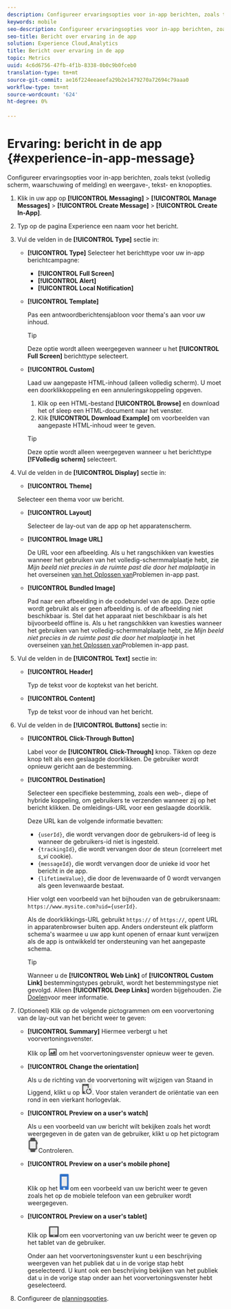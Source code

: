 ```yaml
---
description: Configureer ervaringsopties voor in-app berichten, zoals tekst (volledig scherm, waarschuwing of melding) en weergave-, tekst- en knopopties.
keywords: mobile
seo-description: Configureer ervaringsopties voor in-app berichten, zoals tekst (volledig scherm, waarschuwing of melding) en weergave-, tekst- en knopopties.
seo-title: Bericht over ervaring in de app
solution: Experience Cloud,Analytics
title: Bericht over ervaring in de app
topic: Metrics
uuid: 4c6d6756-47fb-4f1b-8338-0b0c9b0fceb0
translation-type: tm+mt
source-git-commit: ae16f224eeaeefa29b2e1479270a72694c79aaa0
workflow-type: tm+mt
source-wordcount: '624'
ht-degree: 0%

---
```



# Ervaring: bericht in de app {#experience-in-app-message}

Configureer ervaringsopties voor in-app berichten, zoals tekst (volledig scherm, waarschuwing of melding) en weergave-, tekst- en knopopties.

1. Klik in uw app op **[!UICONTROL Messaging]** > **[!UICONTROL Manage Messages]** > **[!UICONTROL Create Message]** > **[!UICONTROL Create In-App]**.
1. Typ op de pagina Experience een naam voor het bericht.
1. Vul de velden in de **[!UICONTROL Type]** sectie in:

   * **[!UICONTROL Type]**
Selecteer het berichttype voor uw in-app berichtcampagne:

      * **[!UICONTROL Full Screen]**
      * **[!UICONTROL Alert]**
      * **[!UICONTROL Local Notification]**
   * **[!UICONTROL Template]**

      Pas een antwoordberichtensjabloon voor thema&#39;s aan voor uw inhoud.

      >[!TIP]
      >
      >Deze optie wordt alleen weergegeven wanneer u het **[!UICONTROL Full Screen]** berichttype selecteert.

   * **[!UICONTROL Custom]**

      Laad uw aangepaste HTML-inhoud (alleen volledig scherm). U moet een doorklikkoppeling en een annuleringskoppeling opgeven.

      1. Klik op een HTML-bestand **[!UICONTROL Browse]** en download het of sleep een HTML-document naar het venster.
      1. Klik **[!UICONTROL Download Example]** om voorbeelden van aangepaste HTML-inhoud weer te geven.

      >[!TIP]
      >
      >Deze optie wordt alleen weergegeven wanneer u het berichttype **[!FVolledig scherm]** selecteert.



1. Vul de velden in de **[!UICONTROL Display]** sectie in:

   * **[!UICONTROL Theme]**

   Selecteer een thema voor uw bericht.

   * **[!UICONTROL Layout]**

      Selecteer de lay-out van de app op het apparatenscherm.

   * **[!UICONTROL Image URL]**

      De URL voor een afbeelding. Als u het rangschikken van kwesties wanneer het gebruiken van het volledig-schermmalplaatje hebt, zie *Mijn beeld niet precies in de ruimte past die door het malplaatje* in het overseinen [van het Oplossen van](/help/using/in-app-messaging/t-in-app-message/in-apps-ts.md)Problemen in-app past.

   * **[!UICONTROL Bundled Image]**

      Pad naar een afbeelding in de codebundel van de app. Deze optie wordt gebruikt als er geen afbeelding is. of de afbeelding niet beschikbaar is. Stel dat het apparaat niet beschikbaar is als het bijvoorbeeld offline is. Als u het rangschikken van kwesties wanneer het gebruiken van het volledig-schermmalplaatje hebt, zie *Mijn beeld niet precies in de ruimte past die door het malplaatje* in het overseinen [van het Oplossen van](/help/using/in-app-messaging/t-in-app-message/in-apps-ts.md)Problemen in-app past.


1. Vul de velden in de **[!UICONTROL Text]** sectie in:

   * **[!UICONTROL Header]**

      Typ de tekst voor de koptekst van het bericht.

   * **[!UICONTROL Content]**

      Typ de tekst voor de inhoud van het bericht.

1. Vul de velden in de **[!UICONTROL Buttons]** sectie in:

   * **[!UICONTROL Click-Through Button]**

      Label voor de **[!UICONTROL Click-Through]** knop. Tikken op deze knop telt als een geslaagde doorklikken. De gebruiker wordt opnieuw gericht aan de bestemming.

   * **[!UICONTROL Destination]**

      Selecteer een specifieke bestemming, zoals een web-, diepe of hybride koppeling, om gebruikers te verzenden wanneer zij op het bericht klikken. De omleidings-URL voor een geslaagde doorklik.

      Deze URL kan de volgende informatie bevatten:

      * `{userId}`, die wordt vervangen door de gebruikers-id of leeg is wanneer de gebruikers-id niet is ingesteld.
      * `{trackingId}`, die wordt vervangen door de steun (correleert met *s_vi* cookie).
      * `{messageId}`, die wordt vervangen door de unieke id voor het bericht in de app.
      * `{lifetimeValue}`, die door de levenwaarde of 0 wordt vervangen als geen levenwaarde bestaat.

      Hier volgt een voorbeeld van het bijhouden van de gebruikersnaam: `https://www.mysite.com?uid={userId}`.

      Als de doorklikkings-URL gebruikt `https://` of `https://`, opent URL in apparatenbrowser buiten app. Anders ondersteunt elk platform schema&#39;s waarmee u uw app kunt openen of ernaar kunt verwijzen als de app is ontwikkeld ter ondersteuning van het aangepaste schema.

      >[!TIP]
      >
      >Wanneer u de **[!UICONTROL Web Link]** of **[!UICONTROL Custom Link]** bestemmingstypes gebruikt, wordt het bestemmingstype niet gevolgd. Alleen **[!UICONTROL Deep Links]** worden bijgehouden. Zie [Doelen](/help/using/acquisition-main/c-create-destinations.md)voor meer informatie.


1. (Optioneel) Klik op de volgende pictogrammen om een voorvertoning van de lay-out van het bericht weer te geven:

   * **[!UICONTROL Summary]** Hiermee verbergt u het voorvertoningsvenster.

      Klik op ![Voorvertoning](assets/icon_preview.png) om het voorvertoningsvenster opnieuw weer te geven.

   * **[!UICONTROL Change the orientation]**

      Als u de richting van de voorvertoning wilt wijzigen van Staand in Liggend, klikt u op ![Richting](assets/icon_orientation.png). Voor stalen verandert de oriëntatie van een rond in een vierkant horlogevlak.

   * **[!UICONTROL Preview on a user's watch]**

      Als u een voorbeeld van uw bericht wilt bekijken zoals het wordt weergegeven in de gaten van de gebruiker, klikt u op het pictogram ![](assets/icon_watch.png)Controleren.

   * **[!UICONTROL Preview on a user's mobile phone]**

      Klik op het ![telefoonpictogram](assets/icon_phone.png)om een voorbeeld van uw bericht weer te geven zoals het op de mobiele telefoon van een gebruiker wordt weergegeven.

   * **[!UICONTROL Preview on a user's tablet]**

      Klik op ![tabletpictogram](assets/icon_tablet.png)om een voorvertoning van uw bericht weer te geven op het tablet van de gebruiker.

      Onder aan het voorvertoningsvenster kunt u een beschrijving weergeven van het publiek dat u in de vorige stap hebt geselecteerd. U kunt ook een beschrijving bekijken van het publiek dat u in de vorige stap onder aan het voorvertoningsvenster hebt geselecteerd.

1. Configureer de [planningsopties](/help/using/in-app-messaging/t-in-app-message/c-schedule-in-app-message.md).

